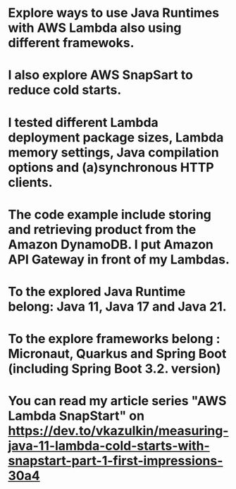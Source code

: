 # Explore ways to use Java Runtimes with AWS Lambda also using different framewoks. 
# I also explore AWS SnapSart to reduce cold starts. 
# I tested different Lambda deployment package sizes, Lambda memory settings, Java compilation options and (a)synchronous HTTP clients.

# The code example include storing and retrieving product from the Amazon DynamoDB. I put Amazon API Gateway in front of my Lambdas.
# To the explored Java Runtime belong: Java 11, Java 17 and Java 21.
# To the explore frameworks belong : Micronaut, Quarkus and Spring Boot (including Spring Boot 3.2.  version)

# You can read my article series "AWS Lambda SnapStart" on https://dev.to/vkazulkin/measuring-java-11-lambda-cold-starts-with-snapstart-part-1-first-impressions-30a4
